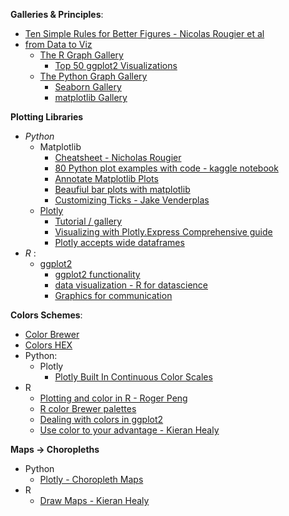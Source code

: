 **Galleries & Principles**:
  * [Ten Simple Rules for Better Figures - Nicolas Rougier et al](https://journals.plos.org/ploscompbiol/article?id=10.1371/journal.pcbi.1003833)
  * [from Data to Viz](https://www.data-to-viz.com/)
    * [The R Graph Gallery](https://www.r-graph-gallery.com/)
      * [Top 50 ggplot2 Visualizations](http://r-statistics.co/Top50-Ggplot2-Visualizations-MasterList-R-Code.html)
    * [The Python Graph Gallery](https://python-graph-gallery.com/)
      * [Seaborn Gallery](https://seaborn.pydata.org/examples/index.html)
      * [matplotlib Gallery](https://matplotlib.org/3.1.1/gallery/index.html)

**Plotting Libraries**
  * *Python*
    * Matplotlib
      * [Cheatsheet - Nicholas Rougier](https://github.com/rougier/matplotlib-cheatsheet)
      * [80 Python plot examples with code - kaggle notebook](https://www.kaggle.com/python10pm/plotting-with-python-learn-80-plots-step-by-step)
      * [Annotate Matplotlib Plots](https://jakevdp.github.io/PythonDataScienceHandbook/04.09-text-and-annotation.html)
      * [Beaufiul bar plots with matplotlib](https://scentellegher.github.io/visualization/2018/10/10/beautiful-bar-plots-matplotlib.html)
      * [Customizing Ticks - Jake Venderplas](https://jakevdp.github.io/PythonDataScienceHandbook/04.10-customizing-ticks.html#Reducing-or-Increasing-the-Number-of-Ticks)
    * [Plotly](https://medium.com/plotly/introducing-plotly-express-808df010143d)
      * [Tutorial / gallery](https://plotly.com/python/plotly-express/)
      * [Visualizing with Plotly.Express Comprehensive guide](https://towardsdatascience.com/visualization-with-plotly-express-comprehensive-guide-eb5ee4b50b57)
      * [Plotly accepts wide dataframes](https://medium.com/plotly/beyond-tidy-plotly-express-now-accepts-wide-form-and-mixed-form-data-bdc3e054f891)
  * *R* :
    * [ggplot2](https://github.com/tidyverse/ggplot2)
      * [ggplot2 functionality](https://www.r-graph-gallery.com/ggplot2-package.html)
      * [data visualization - R for datascience](https://r4ds.had.co.nz/data-visualisation.html)
      * [Graphics for communication](https://r4ds.had.co.nz/graphics-for-communication.html)
   
**Colors Schemes**:
  * [Color Brewer](https://colorbrewer2.org/)
  * [Colors HEX](https://www.w3schools.com/Colors/colors_hexadecimal.asp)
  * Python:
    * Plotly
      * [Plotly Built In Continuous Color Scales](https://plotly.com/python/builtin-colorscales/)
  * R 
    * [Plotting and color in R - Roger Peng](https://bookdown.org/rdpeng/exdata/plotting-and-color-in-r.html#colors-1-2-and-3)
    * [R color Brewer palettes](https://www.r-graph-gallery.com/38-rcolorbrewers-palettes.html) 
    * [Dealing with colors in ggplot2](https://www.r-graph-gallery.com/ggplot2-color.html)
    * [Use color to your advantage - Kieran Healy](https://socviz.co/refineplots.html#use-color-to-your-advantage)    

**Maps -> Choropleths**
  * Python
    * [Plotly - Choropleth Maps](https://plotly.com/python/choropleth-maps/)
  * R
    * [Draw Maps - Kieran Healy](https://socviz.co/maps.html#maps)
